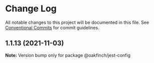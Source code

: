 # Change Log

All notable changes to this project will be documented in this file.
See [Conventional Commits](https://conventionalcommits.org) for commit guidelines.

## 1.1.13 (2021-11-03)

**Note:** Version bump only for package @oakfinch/jest-config
